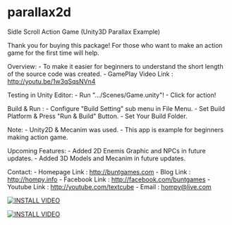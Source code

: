 parallax2d
==========

Sidle Scroll Action Game (Unity3D Parallax Example)

Thank you for buying this package!
For those who want to make an action game for the first time will help.

Overview:
	- To make it easier for beginners to understand 
	  the short length of the source code was created.
	- GamePlay Video Link : http://youtu.be/1w3qSqsNVn4

Testing in Unity Editor: 
	- Run ".../Scenes/Game.unity"!
	- Click for action!

Build & Run :
    - Configure "Build Setting" sub menu in File Menu.
	- Set Build Platform & Press "Run & Build" Button.
	- Set Your Build Folder.

Note:
	- Unity2D & Mecanim was used.
	- This app is example for beginners making action game.

Upcoming Features:
	- Added 2D Enemis Graphic and NPCs in future updates.
	- Added 3D Models and Mecanim in future updates.

Contact:
	- Homepage Link : http://buntgames.com
	- Blog Link : http://hompy.info
	- Facebook Link : http://facebook.com/buntgames
	- Youtube Link : http://youtube.com/textcube
	- Email : hompy@live.com


[![INSTALL VIDEO](http://img.youtube.com/vi/E7oWrSpjGls/0.jpg)](http://www.youtube.com/watch?v=E7oWrSpjGls)


[![INSTALL VIDEO](http://img.youtube.com/vi/9IcwD9ZB5nM/0.jpg)](http://www.youtube.com/watch?v=9IcwD9ZB5nM)
